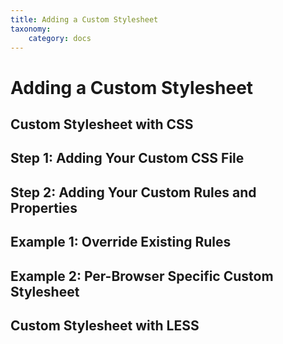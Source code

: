 ```yaml
---
title: Adding a Custom Stylesheet
taxonomy:
    category: docs
---
```


Adding a Custom Stylesheet
==========================


Custom Stylesheet with CSS
--------------------------


Step 1: Adding Your Custom CSS File
-----------------------------------



Step 2: Adding Your Custom Rules and Properties
-----------------------------------------------



Example 1: Override Existing Rules
----------------------------------



Example 2: Per-Browser Specific Custom Stylesheet
-------------------------------------------------


Custom Stylesheet with LESS
---------------------------
